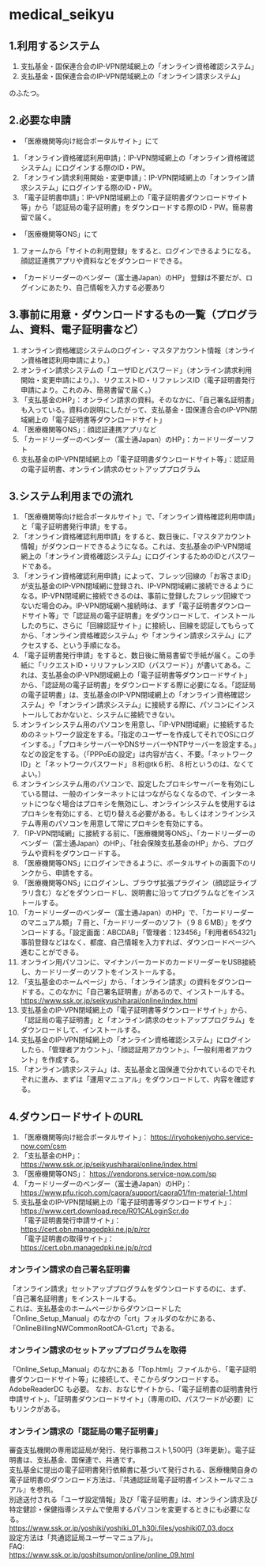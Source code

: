 # medical_seikyu

## 1.利用するシステム
1. 支払基金・国保連合会のIP-VPN閉域網上の「オンライン資格確認システム」
2. 支払基金・国保連合会のIP-VPN閉域網上の「オンライン請求システム」
  
のふたつ。  
## 2.必要な申請
- 「医療機関等向け総合ポータルサイト」にて
1. 「オンライン資格確認利用申請」：IP-VPN閉域網上の「オンライン資格確認システム」にログインする際のID・PW。
2. 「オンライン請求利用開始・変更申請」：IP-VPN閉域網上の「オンライン請求システム」にログインする際のID・PW。
3. 「電子証明書申請」：IP-VPN閉域網上の「電子証明書ダウンロードサイト等」から「認証局の電子証明書」をダウンロードする際のID・PW。簡易書留で届く。
  
- 「医療機関等ONS」にて
1. フォームから「サイトの利用登録」をすると、ログインできるようになる。顔認証連携アプリや資料などをダウンロードできる。
  
- 「カードリーダーのベンダー（富士通Japan）のHP」
登録は不要だが、ログインにあたり、自己情報を入力する必要あり


## 3.事前に用意・ダウンロードするもの一覧（プログラム、資料、電子証明書など）
1. オンライン資格確認システムのログイン・マスタアカウント情報（オンライン資格確認利用申請により。）
2. オンライン請求システムの「ユーザIDとパスワード」（オンライン請求利用開始・変更申請により。）、リクエストID・リファレンスID（電子証明書発行申請により。これのみ、簡易書留で届く。）
3. 「支払基金のHP」：オンライン請求の資料。そのなかに、「自己署名証明書」も入っている。資料の説明にしたがって、支払基金・国保連合会のIP-VPN閉域網上の「電子証明書等ダウンロードサイト」
4. 「医療機関等ONS」：顔認証連携アプリなど
5. 「カードリーダーのベンダー（富士通Japan）のHP」：カードリーダーソフト
6. 支払基金のIP-VPN閉域網上の「電子証明書ダウンロードサイト等」：認証局の電子証明書、オンライン請求のセットアッププログラム
  
## 3.システム利用までの流れ
1. 「医療機関等向け総合ポータルサイト」で、「オンライン資格確認利用申請」と「電子証明書発行申請」をする。
2. 「オンライン資格確認利用申請」をすると、数日後に、「マスタアカウント情報」がダウンロードできるようになる。これは、支払基金のIP-VPN閉域網上の「オンライン資格確認システム」にログインするためのIDとパスワードである。  
3. 「オンライン資格確認利用申請」によって、フレッツ回線の「お客さまID」が支払基金のIP-VPN閉域網に登録され、IP-VPN閉域網に接続できるようになる。IP-VPN閉域網に接続できるのは、事前に登録したフレッツ回線でつないだ場合のみ。IP-VPN閉域網へ接続時は、まず「電子証明書ダウンロードサイト等」で「認証局の電子証明書」をダウンロードして、インストールしたのちに、さらに「回線認証サイト」に接続し、回線を認証してもらってから、「オンライン資格確認システム」や「オンライン請求システム」にアクセスする、という手順になる。  
4. 「電子証明書発行申請」をすると、数日後に簡易書留で手紙が届く。この手紙に「リクエストID・リリファレンスID（パスワード）」が書いてある。これは、支払基金のIP-VPN閉域網上の「電子証明書等ダウンロードサイト」から、「認証局の電子証明書」をダウンロードする際に必要になる。「認証局の電子証明書」は、支払基金のIP-VPN閉域網上の「オンライン資格確認システム」や「オンライン請求システム」に接続する際に、パソコンにインストールしておかないと、システムに接続できない。
5. オンラインシステム用のパソコンを用意し、「IP-VPN閉域網」に接続するためのネットワーク設定をする。「指定のユーザーを作成してそれでOSにログインする。」「プロキシサーバーやDNSサーバーやNTPサーバーを設定する。」などの設定をする。（「PPPoEの設定」は内容が古く、不要。「ネットワークID」と「ネットワークパスワード」８桁@tk６桁、８桁というのは、なくてよい。）
6. オンラインシステム用のパソコンで、設定したプロキシサーバーを有効にしている間は、一般のインターネットにはつながらなくなるので、インターネットにつなぐ場合はプロキシを無効にし、オンラインシステムを使用するはプロキシを有効にする、と切り替える必要がある。もしくはオンラインシステム専用のパソコンを用意して常にプロキシを有効にする。  
7. 「IP-VPN閉域網」に接続する前に、「医療機関等ONS」、「カードリーダーのベンダー（富士通Japan）のHP」、「社会保険支払基金のHP」から、プログラムや資料をダウンロードする。
8. 「医療機関等ONS」にログインできるように、ポータルサイトの画面下のリンクから、申請をする。  
9.  「医療機関等ONS」にログインし、ブラウザ拡張プラグイン（顔認証ライブラリ含む）などをダウンロードし、説明書に沿ってプログラムなどをインストールする。  
10. 「カードリーダーのベンダー（富士通Japan）のHP」で、「カードリーダーのマニュアル類」７冊と、「カードリーダーのソフト（９８６MB）」をダウンロードする。「設定画面：ABCDAB」「管理者：123456」「利用者654321」事前登録などはなく、都度、自己情報を入力すれば、ダウンロードページへ進むことができる。
11. オンライン用パソコンに、マイナンバーカードのカードリーダーをUSB接続し、カードリーダーのソフトをインストールする。
12. 「支払基金のホームページ」から、「オンライン請求」の資料をダウンロードする。このなかに「自己署名証明書」があるので、インストールする。  https://www.ssk.or.jp/seikyushiharai/online/index.html  
13. 支払基金のIP-VPN閉域網上の「電子証明書等ダウンロードサイト」から、「認証局の電子証明書」と「オンライン請求のセットアッププログラム」をダウンロードして、インストールする。
14. 支払基金のIP-VPN閉域網上の「オンライン資格確認システム」にログインしたら、「管理者アカウント」、「顔認証用アカウント」、「一般利用者アカウント」を作成する。  
15. 「オンライン請求システム」は、支払基金と国保連で分かれているのでそれぞれに進み、まずは「運用マニュアル」をダウンロードして、内容を確認する。
  
## 4.ダウンロードサイトのURL
1. 「医療機関等向け総合ポータルサイト」：  https://iryohokenjyoho.service-now.com/csm  
2. 「支払基金のHP」：  https://www.ssk.or.jp/seikyushiharai/online/index.html  
3. 「医療機関等ONS」：  https://vendorons.service-now.com/sp  
4. 「カードリーダーのベンダー（富士通Japan）のHP」：  https://www.pfu.ricoh.com/caora/support/caora01/fm-material-1.html  
5. 支払基金のIP-VPN閉域網上の「電子証明書等ダウンロードサイト」：  https://www.cert.download.rece/R01CALoginScr.do  
「電子証明書発行申請サイト」：  
https://cert.obn.managedpki.ne.jp/p/rcr  
「電子証明書の取得サイト」：  
https://cert.obn.managedpki.ne.jp/p/rcd  
  
  
### オンライン請求の自己署名証明書
「オンライン請求」セットアッププログラムをダウンロードするのに、まず、「自己署名証明書」をインストールする。  
これは、支払基金のホームページからダウンロードした「Online_Setup_Manual」のなかの「crt」フォルダのなかにある、「OnlineBillingNWCommonRootCA-G1.crt」である。  
  
### オンライン請求のセットアッププログラムを取得
「Online_Setup_Manual」のなかにある「Top.html」ファイルから、「電子証明書ダウンロードサイト等」に接続して、そこからダウンロードする。  
AdobeReaderDC も必要。
なお、おなじサイトから、「電子証明書の証明書発行申請サイト」、「証明書ダウンロードサイト」（専用のID、パスワードが必要）にもリンクがある。

### オンライン請求の「認証局の電子証明書」
審査支払機関の専用認証局が発行、発行事務コスト1,500円（3年更新）。電子証明書は、支払基金、国保連で、共通です。  
支払基金に提出の電子証明書発行依頼書に基づいて発行される、医療機関自身の電子証明書のダウンロード方法は、『共通認証局電子証明書インストールマニュアル』を参照。  
別途送付される「ユーザ設定情報」及び「電子証明書」は、オンライン請求及び特定健診・保健指導システムで使用するパソコンを変更するときにも必要になる。  
https://www.ssk.or.jp/yoshiki/yoshiki_01_h30i.files/yoshiki07_03.docx  
設定方法は「共通認証局ユーザーマニュアル」。  
FAQ:  
https://www.ssk.or.jp/goshitsumon/online/online_09.html  
  
